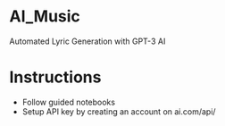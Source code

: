 # AI_Music
Automated Lyric Generation with GPT-3 AI
# Instructions
- Follow guided notebooks
- Setup API key by creating an account on ai.com/api/ 

